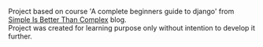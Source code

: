 Project based on course 'A complete beginners guide to django' from [Simple Is Better Than Complex](https://simpleisbetterthancomplex.com) blog.  
Project was created for learning purpose only without intention to develop it further.
